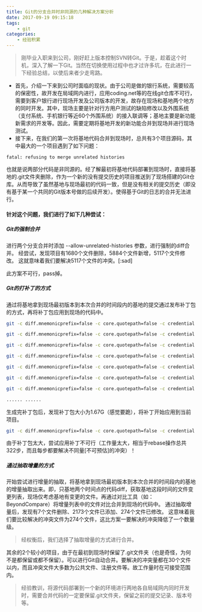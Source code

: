 ```yaml
---
title: Git的分支合并时非同源的几种解决方案分析
date: 2017-09-19 09:15:18
tags:
    - git
categories:
    - 经验积累
---
```


> 刚毕业入职来到公司，刚好赶上版本控制SVN转Git。于是，趁着这个时机，深入了解一下Git。当然在切换使用过程中也才过许多坑，在此进行一下经验总结，以使后来者少走弯路。

- 首先，介绍一下来到公司时面临的现状。由于公司是做的银行系统，需要较高的保密性，故开发在局域网内进行，应用coding.net等的在线git仓库不可行，需要到客户银行进行现场开发及公司版本的开发，故存在现场和基地两个地方的同时开发。其中，现场主要是针对行方用户测试的缺陷修改以及外围系统（支付系统、手机银行等近60个外围系统）的接入联调等；基地主要是新功能新需求的开发等。因此，需要定期将基地开发的新功能合并到现场并进行现场测试。
- 接下来，在我们的第一次将基地代码合并到现场时，总共有3个项目源码，其中最大的一个项目遇到了如下问题：

````
fatal: refusing to merge unrelated histories
````

也就是说两部分代码是非同源的。经了解最初将基地代码部署到现场时，直接将基地的.git文件夹删除，作为一个新的没有提交历史的项目推送到了现场搭建的Git仓库。从而导致了虽然基地与现场最初的代码一致，但是没有相关的提交历史（即没有基于某一个共同的Git版本号做的后续开发）。使得基于Git的日志的合并无法进行。

#### 针对这个问题，我们进行了如下几种尝试：

##### Git的强制合并
进行两个分支合并时添加 --allow-unrelated-histories 参数，进行强制的diff合并。
经尝试，发现项目有1680个文件删除，5884个文件新增，5117个文件修改。
这就意味着我们要解决5117个文件的冲突。[:sad]

此方案不可行，pass掉。

##### Git的打补丁的方式
通过将基地拿到现场最初版本到本次合并的时间段内的基地的提交通过发布补丁包的方式，再将补丁包应用到现场的代码中。

```` bash
git -c diff.mnemonicprefix=false -c core.quotepath=false -c credential.helper=manager-st format-patch --stdout -1 6531df71a840ab9540b88f6c85cf50c1b70be0db

git -c diff.mnemonicprefix=false -c core.quotepath=false -c credential.helper=manager-st format-patch --stdout -1 90d424d070170dd6e2257f4b1a877e8c164aad62

git -c diff.mnemonicprefix=false -c core.quotepath=false -c credential.helper=manager-st format-patch --stdout -1 feb2a8ac5788a09ad3a838d5db830c779473092b

git -c diff.mnemonicprefix=false -c core.quotepath=false -c credential.helper=manager-st format-patch --stdout -1 e06a38c3c57c902cf9abf89d125027deb6df142b

git -c diff.mnemonicprefix=false -c core.quotepath=false -c credential.helper=manager-st format-patch --stdout -1 c3e764c806bdbd7a41bf66ccdc583d9b6d8ddc08

git -c diff.mnemonicprefix=false -c core.quotepath=false -c credential.helper=manager-st format-patch --stdout -1 c8ff104b5446e1dd6086aa881ee8f4d997fe359b

git -c diff.mnemonicprefix=false -c core.quotepath=false -c credential.helper=manager-st format-patch --stdout -1 50a8bbd0bf178e4c5ca0b59f49a8e91b70b4bc84

...... ......
````

生成完补丁包后，发现补丁包大小为1.67G（感觉要跪），将补丁开始应用到当前项目。
````bash
git -c diff.mnemonicprefix=false -c core.quotepath=false -c credential.helper=manager-st am -p 1 --3way \patch.diff
````
由于补丁包太大，尝试应用补丁不可行（工作量太大，相当于rebase操作总共322步，而且每步都要解决不同量[不可预估]的冲突）！

##### 通过抽取增量的方式

开始尝试进行增量的抽取，将基地拿到现场最初版本到本次合并的时间段内的基地的增量抽取出来。即，只基地两个时间点的代码diff，获取基地这段时间的文件变更列表，现场仅考虑基地有变更的文件。再通过对比工具（如：BeyondCompare）将增量列表中的文件对比合并到现场的代码中。
通过抽取增量后，发现有7个文件删除、2173个文件已添加、274个文件已修改。
这意味着我们要比较解决的冲突文件为274个文件，这比方案一要解决的冲突降低了一个数量级。

> 经权衡后，我们选择了抽取增量的方式进行合并。

其余的2个较小的项目，由于在最初到现场时保留了.git文件夹（也是奇怪，为何不是都保留或都不保留）。可以进行Git自动合并。要解决的冲突量都在30个文件以内，而且冲突文件大多数为公共文件、注册文件等。故工作量时在可接受范围内。

> 经验教训，将源代码部署到一个新的环境进行两地各自局域网内同时开发时，需要合并代码的一定要保留.git文件夹，保留之前的提交记录、版本号等。